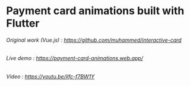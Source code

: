# Payment card animations built with Flutter

###### Original work (Vue.js) : https://github.com/muhammed/interactive-card

###### Live demo : https://payment-card-animations.web.app/

###### Video : https://youtu.be/ilfc-f7BW1Y
